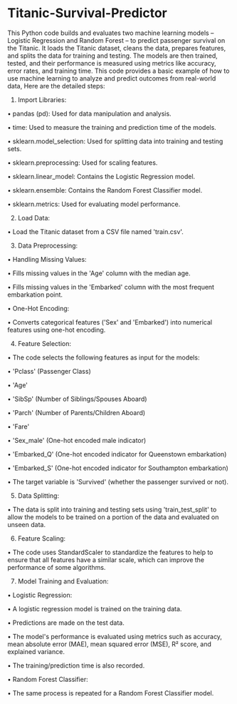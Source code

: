 # Titanic-Survival-Predictor

This Python code builds and evaluates two machine learning models – Logistic Regression and Random Forest – to predict passenger survival on the Titanic. It loads the Titanic dataset, cleans the data, prepares features, and splits the data for training and testing. The models are then trained, tested, and their performance is measured using metrics like accuracy, error rates, and training time. This code provides a basic example of how to use machine learning to analyze and predict outcomes from real-world data, Here are the detailed steps:





1. Import Libraries:
   
•	pandas (pd): Used for data manipulation and analysis.

•	time: Used to measure the training and prediction time of the models.

•	sklearn.model_selection: Used for splitting data into training and testing sets.

•	sklearn.preprocessing: Used for scaling features.

•	sklearn.linear_model: Contains the Logistic Regression model.

•	sklearn.ensemble: Contains the Random Forest Classifier model.

•	sklearn.metrics: Used for evaluating model performance.



2. Load Data:
   
•	Load the Titanic dataset from a CSV file named 'train.csv'.



3. Data Preprocessing:
   
•	Handling Missing Values:

•	Fills missing values in the 'Age' column with the median age.

•	Fills missing values in the 'Embarked' column with the most frequent embarkation point.

•	One-Hot Encoding:

•	Converts categorical features ('Sex' and 'Embarked') into numerical features using one-hot encoding. 



4. Feature Selection:
   
•	The code selects the following features as input for the models:

•	'Pclass' (Passenger Class)

•	'Age'

•	'SibSp' (Number of Siblings/Spouses Aboard)

•	'Parch' (Number of Parents/Children Aboard)

•	'Fare'

•	'Sex_male' (One-hot encoded male indicator)

•	'Embarked_Q' (One-hot encoded indicator for Queenstown embarkation)

•	'Embarked_S' (One-hot encoded indicator for Southampton embarkation)

•	The target variable is 'Survived' (whether the passenger survived or not).


5. Data Splitting:
   
•	The data is split into training and testing sets using 'train_test_split' to allow the models to be trained on a portion of the data and evaluated on unseen data.




6. Feature Scaling:
   
•	The code uses StandardScaler to standardize the features to help to ensure that all features have a similar scale, which can improve the performance of some algorithms.



7. Model Training and Evaluation:
   
•	Logistic Regression:

•	A logistic regression model is trained on the training data.

•	Predictions are made on the test data.

•	The model's performance is evaluated using metrics such as accuracy, mean absolute error (MAE), mean squared error (MSE), R² score, and explained variance.

•	The training/prediction time is also recorded.

•	Random Forest Classifier:

•	The same process is repeated for a Random Forest Classifier model.



